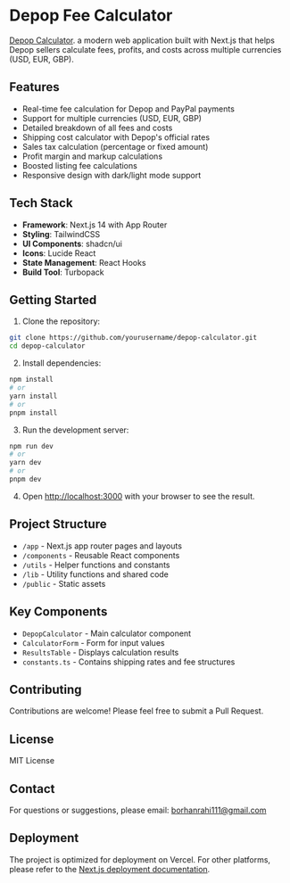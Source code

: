# Depop Fee Calculator

[Depop Calculator](https://depopcalculator.top/).  a modern web application built with Next.js that helps Depop sellers calculate fees, profits, and costs across multiple currencies (USD, EUR, GBP).

## Features

- Real-time fee calculation for Depop and PayPal payments
- Support for multiple currencies (USD, EUR, GBP)
- Detailed breakdown of all fees and costs
- Shipping cost calculator with Depop's official rates
- Sales tax calculation (percentage or fixed amount)
- Profit margin and markup calculations
- Boosted listing fee calculations
- Responsive design with dark/light mode support

## Tech Stack

- **Framework**: Next.js 14 with App Router
- **Styling**: TailwindCSS
- **UI Components**: shadcn/ui
- **Icons**: Lucide React
- **State Management**: React Hooks
- **Build Tool**: Turbopack

## Getting Started

1. Clone the repository:
```bash
git clone https://github.com/yourusername/depop-calculator.git
cd depop-calculator
```

2. Install dependencies:
```bash
npm install
# or
yarn install
# or
pnpm install
```

3. Run the development server:
```bash
npm run dev
# or
yarn dev
# or
pnpm dev
```

4. Open [http://localhost:3000](http://localhost:3000) with your browser to see the result.

## Project Structure

- `/app` - Next.js app router pages and layouts
- `/components` - Reusable React components
- `/utils` - Helper functions and constants
- `/lib` - Utility functions and shared code
- `/public` - Static assets

## Key Components

- `DepopCalculator` - Main calculator component
- `CalculatorForm` - Form for input values
- `ResultsTable` - Displays calculation results
- `constants.ts` - Contains shipping rates and fee structures

## Contributing

Contributions are welcome! Please feel free to submit a Pull Request.

## License

MIT License

## Contact

For questions or suggestions, please email: borhanrahi111@gmail.com

## Deployment

The project is optimized for deployment on Vercel. For other platforms, please refer to the [Next.js deployment documentation](https://nextjs.org/docs/app/building-your-application/deploying).
